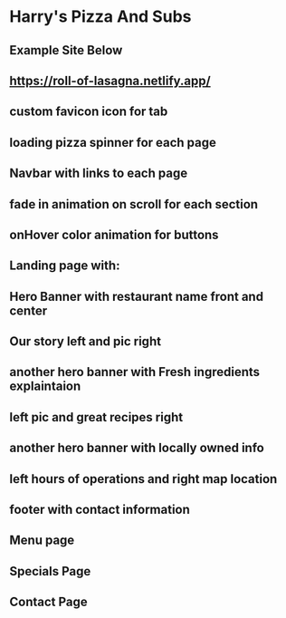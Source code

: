 # Harry's Pizza And Subs

## Example Site Below
## https://roll-of-lasagna.netlify.app/ 
## custom favicon icon for tab
## loading pizza spinner for each page
## Navbar with links to each page
## fade in animation on scroll for each section
## onHover color animation for buttons
## Landing page with:
## Hero Banner with restaurant name front and center
## Our story left and pic right
## another hero banner with Fresh ingredients explaintaion
## left pic and great recipes right
## another hero banner with locally owned info
## left hours of operations and right map location
## footer with contact information

## Menu page

## Specials Page

## Contact Page
